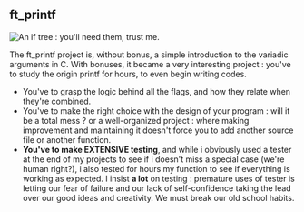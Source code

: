 ## ft_printf

![An if tree : you'll need them, trust me.](https://upload.wikimedia.org/wikipedia/commons/7/7d/Tree_of_Totoro.jpg)

The ft_printf project is, without bonus, a simple introduction to the variadic arguments in C.
With bonuses, it became a very interesting project : you've to study the origin printf for hours, to even begin writing codes.

 - You've to grasp the logic behind all the flags, and how they relate when they're combined.
 - You've to make the right choice with the design of your program : will it be a total mess ? or a well-organized project : where making improvement and maintaining it doesn't force you to add another source file or another function.
 - **You've to make EXTENSIVE testing**, and while i obviously used a tester at the end of my projects to see if i doesn't miss a special case (we're human right?), i also tested for hours my function to see if everything is working as expected. I insist **a lot** on testing : premature uses of tester is letting our fear of failure and our lack of self-confidence taking the lead over our good ideas and creativity. We must break our old school habits.

